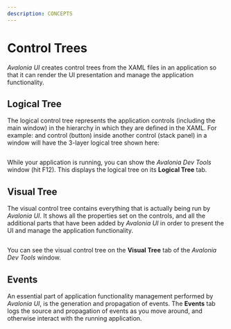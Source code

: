 ```yaml
---
description: CONCEPTS
---
```


# Control Trees

_Avalonia UI_ creates control trees from the XAML files in an application so that it can render the UI presentation and manage the application functionality.  &#x20;

## Logical Tree

The logical control tree represents the application controls (including the main window) in the hierarchy in which they are defined in the XAML. For example: and control (button) inside another control (stack panel) in a window will have the 3-layer logical tree shown here:

<img src="../.gitbook/assets/image (61).png" alt=""/>

While your application is running, you can show the _Avalonia Dev Tools_ window (hit F12). This displays the logical tree on its **Logical Tree** tab.

## Visual Tree&#x20;

The visual control tree contains everything that is actually being run by _Avalonia UI_. It shows all the properties set on the controls, and all the additional parts that have been added by _Avalonia UI_ in order to present the UI and manage the application functionality. &#x20;

<img src="../.gitbook/assets/image (15) (2).png" alt=""/>

You can see the visual control tree on the **Visual Tree** tab of the _Avalonia Dev Tools_ window.

## Events&#x20;

An essential part of application functionality management performed by _Avalonia UI_, is the generation and propagation of events. The **Events** tab logs the source and propagation of events as you move around, and otherwise interact with the running application.

<img src="../.gitbook/assets/image (1) (1) (2).png" alt=""/>
